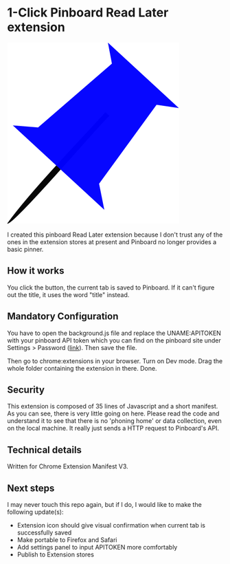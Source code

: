 # 1-Click Pinboard Read Later extension

![Logo](/bitmap.png)

I created this pinboard Read Later extension because I don't trust any of the ones in the extension stores at present and Pinboard no longer provides a basic pinner.

## How it works
You click the button, the current tab is saved to Pinboard. If it can't figure out the title, it uses the word "title" instead. 

## Mandatory Configuration
You have to open the background.js file and replace the UNAME:APITOKEN with your pinboard API token which you can find on the pinboard site under Settings > Password ([link](https://pinboard.in/settings/password)). Then save the file.

Then go to chrome:extensions in your browser. Turn on Dev mode. Drag the whole folder containing the extension in there. Done.  

## Security
This extension is composed of 35 lines of Javascript and a short manifest. As you can see, there is very little going on here. Please read the code and understand it to see that there is no 'phoning home' or data collection, even on the local machine. It really just sends a HTTP request to Pinboard's API. 

## Technical details
Written for Chrome Extension Manifest V3. 

## Next steps
I may never touch this repo again, but if I do, I would like to make the following update(s):
- Extension icon should give visual confirmation when current tab is successfully saved
- Make portable to Firefox and Safari
- Add settings panel to input APITOKEN more comfortably
- Publish to Extension stores